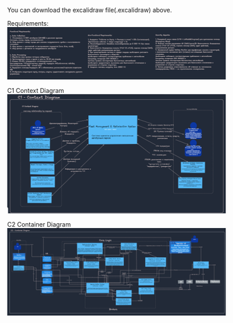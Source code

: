 You can download the excalidraw file(.excalidraw) above.

Requirements:
![Requirements](https://github.com/assanix/system_design_2025/blob/task3/task3_requirements.png)

C1 Context Diagram
![C1 Context Diagram](https://github.com/assanix/system_design_2025/blob/task3/task3_c1.png)

C2 Container Diagram
![C2 Container Diagram](https://github.com/assanix/system_design_2025/blob/task3/task3_c2.png)



